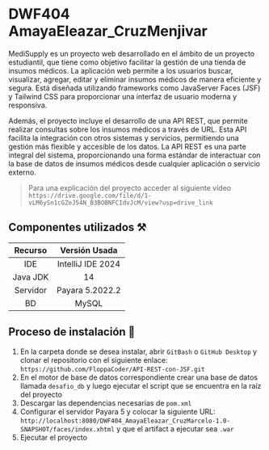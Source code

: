 # DWF404 AmayaEleazar_CruzMenjivar
MediSupply es un proyecto web desarrollado en el ámbito de un proyecto estudiantil, que tiene como objetivo facilitar la gestión de una tienda de insumos médicos. La aplicación web permite a los usuarios buscar, visualizar, agregar, editar y eliminar insumos médicos de manera eficiente y segura. Está diseñada utilizando frameworks como JavaServer Faces (JSF) y Tailwind CSS para proporcionar una interfaz de usuario moderna y responsiva.

Además, el proyecto incluye el desarrollo de una API REST, que permite realizar consultas sobre los insumos médicos a través de URL. Esta API facilita la integración con otros sistemas y servicios, permitiendo una gestión más flexible y accesible de los datos. La API REST es una parte integral del sistema, proporcionando una forma estándar de interactuar con la base de datos de insumos médicos desde cualquier aplicación o servicio externo.

> Para una explicación del proyecto acceder al siguiente vídeo `https://drive.google.com/file/d/1-vLM6ySn1cGZeJ54N_B3BOBNFCIdvJcM/view?usp=drive_link`

## Componentes utilizados ⚒️

| Recurso        |    Versión Usada     |
|:--------------:|:--------------------:|
| IDE            | IntelliJ IDE 2024    |
| Java JDK       | 14                   |
| Servidor       | Payara 5.2022.2      |
| BD             | MySQL                |

## Proceso de instalación 🔧

1. En la carpeta donde se desea instalar, abrir `GitBash` o `GitHub Desktop` y clonar el repositorio con el siguiente enlace: `https://github.com/FloppaCoder/API-REST-con-JSF.git`
2. En el motor de base de datos correspondiente crear una base de datos llamada `desafio_db` y luego ejecutar el script que se encuentra en la raíz del proyecto
3. Descargar las dependencias necesarias de `pom.xml`
4. Configurar el servidor Payara 5 y colocar la siguiente URL: `http://localhost:8080/DWF404_AmayaEleazar_CruzMarcelo-1.0-SNAPSHOT/faces/index.xhtml` y que el artifact a ejecutar sea `.war`
5. Ejecutar el proyecto
